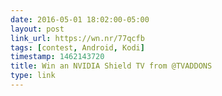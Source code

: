 ```yaml
---
date: 2016-05-01 18:02:00-05:00
layout: post
link_url: https://wn.nr/77qcfb
tags: [contest, Android, Kodi]
timestamp: 1462143720
title: Win an NVIDIA Shield TV from @TVADDONS
type: link
---
```

